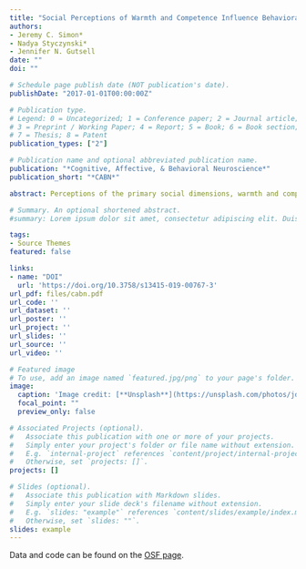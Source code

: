 ```yaml
---
title: "Social Perceptions of Warmth and Competence Influence Behavioral Intentions and Neural Processing"
authors:
- Jeremy C. Simon*
- Nadya Styczynski*
- Jennifer N. Gutsell
date: ""
doi: ""

# Schedule page publish date (NOT publication's date).
publishDate: "2017-01-01T00:00:00Z"

# Publication type.
# Legend: 0 = Uncategorized; 1 = Conference paper; 2 = Journal article;
# 3 = Preprint / Working Paper; 4 = Report; 5 = Book; 6 = Book section;
# 7 = Thesis; 8 = Patent
publication_types: ["2"]

# Publication name and optional abbreviated publication name.
publication: "*Cognitive, Affective, & Behavioral Neuroscience*"
publication_short: "*CABN*"

abstract: Perceptions of the primary social dimensions, warmth and competence, determine how we view and relate to social targets.  To discern how warmth and competence might affect neural processing and its downstream behavioral consequences, we manipulated impressions of targets’ warmth and competence and then measured intentions towards the target and motor resonance, a neural process previously linked to social processing. While EEG was recorded, 66 participants watched videos of people performing a simple motor activity and completed a measure of hypothetical intentions to help or harm.  Both perceptions of warmth and competence predicted an increase in helping intentions.  Moreover, participants showed the least motor resonance with high competence-medium warmth targets, suggesting the importance of both social dimensions in driving neural simulation of targets’ actions.  Perceptions of a person’s warmth and competence can thus affect not only how others might intend to treat them, but also how they might process their basic experiences on a neural level.

# Summary. An optional shortened abstract.
#summary: Lorem ipsum dolor sit amet, consectetur adipiscing elit. Duis posuere tellus ac convallis placerat. #Proin tincidunt magna sed ex sollicitudin condimentum.

tags:
- Source Themes
featured: false

links:
- name: "DOI"
  url: 'https://doi.org/10.3758/s13415-019-00767-3'
url_pdf: files/cabn.pdf
url_code: ''
url_dataset: ''
url_poster: ''
url_project: ''
url_slides: ''
url_source: ''
url_video: ''

# Featured image
# To use, add an image named `featured.jpg/png` to your page's folder. 
image:
  caption: 'Image credit: [**Unsplash**](https://unsplash.com/photos/jdD8gXaTZsc)'
  focal_point: ""
  preview_only: false

# Associated Projects (optional).
#   Associate this publication with one or more of your projects.
#   Simply enter your project's folder or file name without extension.
#   E.g. `internal-project` references `content/project/internal-project/index.md`.
#   Otherwise, set `projects: []`.
projects: []

# Slides (optional).
#   Associate this publication with Markdown slides.
#   Simply enter your slide deck's filename without extension.
#   E.g. `slides: "example"` references `content/slides/example/index.md`.
#   Otherwise, set `slides: ""`.
slides: example
---
```




Data and code can be found on the [OSF page](https://osf.io/kucjd/).
